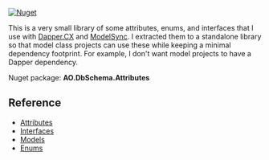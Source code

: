 [![Nuget](https://img.shields.io/nuget/v/AO.DbSchema.Attributes)](https://www.nuget.org/packages/AO.DbSchema.Attributes/)

This is a very small library of some attributes, enums, and interfaces that I use with [Dapper.CX](https://github.com/adamosoftware/Dapper.CX) and [ModelSync](https://github.com/adamosoftware/ModelSync). I extracted them to a standalone library so that model class projects can use these while keeping a minimal dependency footprint. For example, I don't want model projects to have a Dapper dependency.

Nuget package: **AO.DbSchema.Attributes**

## Reference
- [Attributes](https://github.com/adamosoftware/DbSchema.Attributes/tree/master/DbSchema.Attributes/Attributes)
- [Interfaces](https://github.com/adamosoftware/DbSchema.Attributes/tree/master/DbSchema.Attributes/Interfaces)
- [Models](https://github.com/adamosoftware/DbSchema.Attributes/tree/master/DbSchema.Attributes/Models)
- [Enums](https://github.com/adamosoftware/DbSchema.Attributes/tree/master/DbSchema.Attributes/Enums)
